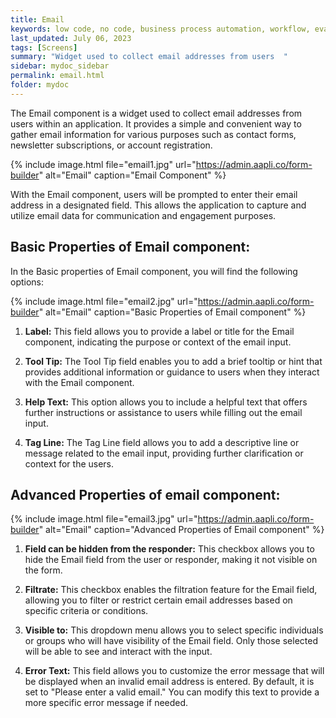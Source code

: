 ```yaml
---
title: Email
keywords: low code, no code, business process automation, workflow, evaluation matrixs
last_updated: July 06, 2023
tags: [Screens]
summary: "Widget used to collect email addresses from users  " 
sidebar: mydoc_sidebar
permalink: email.html
folder: mydoc
---
```


The Email component is a widget used to collect email addresses from users within an application. It provides a simple and convenient way to gather email information for various purposes such as contact forms, newsletter subscriptions, or account registration.

{% include image.html file="email1.jpg"  url="https://admin.aapli.co/form-builder" alt="Email" caption="Email Component" %}

With the Email component, users will be prompted to enter their email address in a designated field. This allows the application to capture and utilize email data for communication and engagement purposes.

## Basic Properties of Email component:
In the Basic properties of Email component, you will find the following options:

{% include image.html file="email2.jpg" url="https://admin.aapli.co/form-builder" alt="Email" caption="Basic Properties of Email component" %}

1. **Label:** This field allows you to provide a label or title for the Email component, indicating the purpose or context of the email input.

2. **Tool Tip:** The Tool Tip field enables you to add a brief tooltip or hint that provides additional information or guidance to users when they interact with the Email component.

3. **Help Text:** This option allows you to include a helpful text that offers further instructions or assistance to users while filling out the email input.

4. **Tag Line:** The Tag Line field allows you to add a descriptive line or message related to the email input, providing further clarification or context for the users.


## Advanced Properties of email component:

{% include image.html file="email3.jpg" url="https://admin.aapli.co/form-builder" alt="Email" caption="Advanced Properties of Email component" %}

1. **Field can be hidden from the responder:** This checkbox allows you to hide the Email field from the user or responder, making it not visible on the form.

2. **Filtrate:** This checkbox enables the filtration feature for the Email field, allowing you to filter or restrict certain email addresses based on specific criteria or conditions.

2. **Visible to:** This dropdown menu allows you to select specific individuals or groups who will have visibility of the Email field. Only those selected will be able to see and interact with the input.

3. **Error Text:** This field allows you to customize the error message that will be displayed when an invalid email address is entered. By default, it is set to "Please enter a valid email." You can modify this text to provide a more specific error message if needed.
